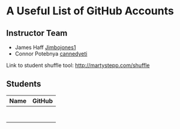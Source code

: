 # A Useful List of GitHub Accounts

## Instructor Team
- James Haff [Jimbojones1](https://github.com/Jimbojones1)
- Connor Potebnya [cannedyeti](https://github.com/cannedyeti)

Link to student shuffle tool: <http://martystepp.com/shuffle>

## Students

| Name                       | GitHub                                                               |
| ---------------------------| -------------------------------------------------------------------- |
|                |                          |
|           |                        |
|               |  |
|               |                          |
|              |                             |
|             |                         |
|               |                        |
